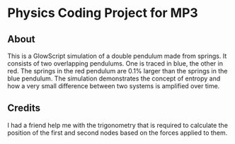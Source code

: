 # Physics Coding Project for MP3
## About
This is a GlowScript simulation of a double pendulum made from springs. It consists of two overlapping pendulums. One is traced in blue, the other in red. The springs in the red pendulum are 0.1% larger than the springs in the blue pendulum. The simulation demonstrates the concept of entropy and how a very small difference between two systems is amplified over time.

## Credits
I had a friend help me with the trigonometry that is required to calculate the position of the first and second nodes based on the forces applied to them.
